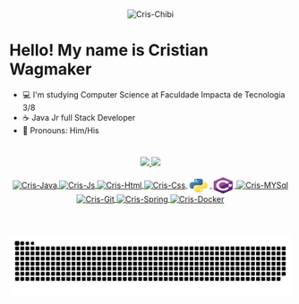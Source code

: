 <div align="center">
    <img align="center" alt="Cris-Chibi" height= 150 src="https://i.picasion.com/pic91/a750180988f3468d98077cc95d9d3763.gif">
</div>


# Hello! My name is Cristian Wagmaker

- :computer: I'm studying Computer Science at Faculdade Impacta de Tecnologia 3/8
- :coffee: Java Jr full Stack Developer 
- :adult: Pronouns: Him/His

#

<div align="center">
  <a href="https://github.com/criswagmaker">
  <img height="160em" src="https://github-readme-stats.vercel.app/api?username=criswagmaker&show_icons=true&theme=tokyonight&include_all_commits=true&count_private=true"/>
  <img height="160em" src="https://github-readme-stats.vercel.app/api/top-langs/?username=criswagmaker&layout=compact&langs_count=7&theme=tokyonight"/>
</div>
<div align="center">
<div style="display: inline_block"><br/>
    <img align="center" alt="Cris-Java" height="30" width="40" src="https://cdn.jsdelivr.net/gh/devicons/devicon/icons/java/java-plain.svg">
    <img align="center" alt="Cris-Js" height="30" width="40" src="https://cdn.jsdelivr.net/gh/devicons/devicon/icons/javascript/javascript-original.svg">
    <img align="center" alt="Cris-Html" height="30" width="40" src="https://cdn.jsdelivr.net/gh/devicons/devicon/icons/html5/html5-original.svg">
    <img align="center" alt="Cris-Css" height="30" width="40" src="https://cdn.jsdelivr.net/gh/devicons/devicon/icons/css3/css3-original.svg">
    <img align="center" alt="Cris-Python" height="30" width="40" src="https://raw.githubusercontent.com/devicons/devicon/master/icons/python/python-original.svg">
    <img align="center" alt="Cris-Csharp" height="30" width="40" src="https://raw.githubusercontent.com/devicons/devicon/master/icons/csharp/csharp-original.svg">
    <img align="center" alt="Cris-MYSql" height="30" width="40"  src="https://cdn.jsdelivr.net/gh/devicons/devicon/icons/mysql/mysql-original.svg">
    <img align="center" alt="Cris-Git" height="30" width="40" src="https://cdn.jsdelivr.net/gh/devicons/devicon/icons/git/git-original.svg">
    <img align="center" alt="Cris-Spring" height="30" width="40" src="https://cdn.jsdelivr.net/gh/devicons/devicon/icons/spring/spring-original.svg">
    <img align="center" alt="Cris-Docker" height="30" width="40" src="https://cdn.jsdelivr.net/gh/devicons/devicon/icons/docker/docker-plain.svg">
<div><br/>

#
 
![Snake animation](https://github.com/criswagmaker/criswagmaker/blob/output/github-contribution-grid-snake.svg)
